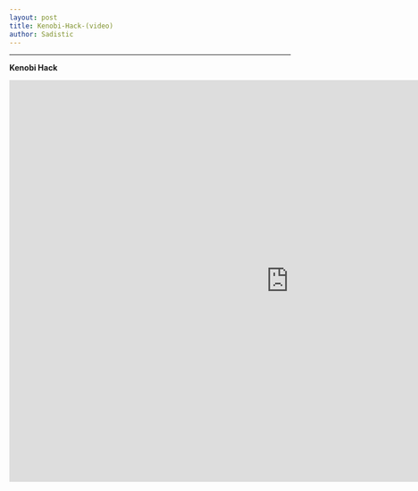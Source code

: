```yaml
---
layout: post
title: Kenobi-Hack-(video)
author: Sadistic
---
```


---

**Kenobi Hack**

<iframe width="1000" height="720" src="https://sadistic.github.io/lb/vids/Kenobi/Kenobi_player.html" scrolling="no" frameborder="0" allowfullscreen></iframe>


